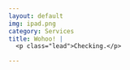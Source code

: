 ```yaml
---
layout: default
img: ipad.png
category: Services
title: Wohoo! |
  <p class="lead">Checking.</p>

---
```

